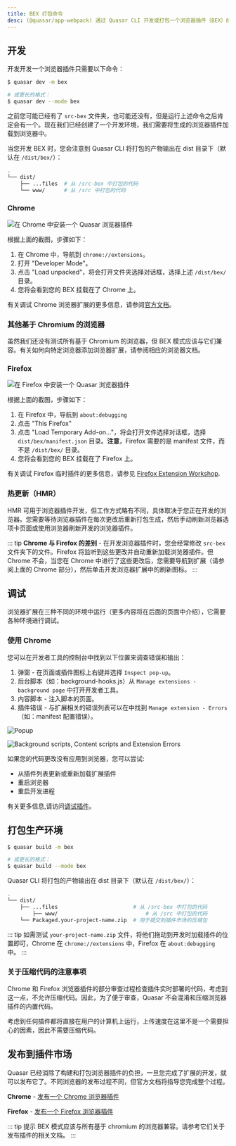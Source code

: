 ```yaml
---
title: BEX 打包命令
desc: (@quasar/app-webpack) 通过 Quasar CLI 开发或打包一个浏览器插件（BEX）的命令列表。
---
```


## 开发

开发开发一个浏览器插件只需要以下命令：

```bash
$ quasar dev -m bex

# 或更长的格式：
$ quasar dev --mode bex
```

之前您可能已经有了 `src-bex` 文件夹，也可能还没有，但是运行上述命令之后肯定会有一个。现在我们已经创建了一个开发环境，我们需要将生成的浏览器插件加载到浏览器中。

当您开发 BEX 时，您会注意到 Quasar CLI 将打包的产物输出在 dist 目录下（默认在  `/dist/bex/`）：

```bash
.
└── dist/
    ├── ...files  # 从 /src-bex 中打包的代码
    └── www/      # 从 /src 中打包的代码
```

### Chrome

![在 Chrome 中安装一个 Quasar 浏览器插件](https://cdn.quasar.dev/img/adding-bex-to-chrome-with-debug.png)

根据上面的截图，步骤如下：

1. 在 Chrome 中，导航到 `chrome://extensions`。
2. 打开 "Developer Mode"。
3. 点击 "Load unpacked"，将会打开文件夹选择对话框，选择上述 `/dist/bex/` 目录。
4. 您将会看到您的 BEX 挂载在了 Chrome 上。

有关调试 Chrome 浏览器扩展的更多信息，请参阅[官方文档](https://developer.chrome.com/extensions/tut_debugging)。

### 其他基于 Chromium 的浏览器

虽然我们还没有测试所有基于 Chromium 的浏览器，但 BEX 模式应该与它们兼容。有关如何向特定浏览器添加浏览器扩展，请参阅相应的浏览器文档。

### Firefox

![在 Firefox 中安装一个 Quasar 浏览器插件](https://cdn.quasar.dev/img/adding-bex-to-firefox.png)

根据上面的截图，步骤如下：

1. 在 Firefox 中，导航到 `about:debugging`
2. 点击 "This Firefox"
3. 点击 "Load Temporary Add-on..."，将会打开文件选择对话框，选择 `dist/bex/manifest.json` 目录。**注意**，Firefox 需要的是 manifest 文件，而不是 `/dist/bex/` 目录。
4. 您将会看到您的 BEX 挂载在了 Firefox 上。

有关调试 Firefox 临时插件的更多信息，请参见 [Firefox Extension Workshop](https://extensionworkshop.com/documentation/develop/temporary-installation-in-firefox/).

### 热更新（HMR）

HMR 可用于浏览器插件开发，但工作方式略有不同，具体取决于您正在开发的浏览器。您需要等待浏览器插件在每次更改后重新打包生成，然后手动刷新浏览器选项卡页面或使用浏览器刷新开发的浏览器插件。

::: tip
**Chrome 与 Firefox 的差别** - 在开发浏览器插件时，您会经常修改 `src-bex` 文件夹下的文件。Firefox 将监听到这些更改并自动重新加载浏览器插件。但 Chrome 不会，当您在 Chrome 中进行了这些更改后，您需要导航到扩展（请参阅上面的 Chrome 部分），然后单击开发浏览器扩展中的刷新图标。
:::

## 调试

浏览器扩展在三种不同的环境中运行（更多内容将在后面的页面中介绍），它需要各种环境进行调试。


### 使用 Chrome

您可以在开发者工具的控制台中找到以下位置来调查错误和输出：

1. 弹窗 - 在页面或插件图标上右键并选择 `Inspect pop-up`。
2. 后台脚本（如：background-hooks.js）从 `Manage extensions - background page` 中打开开发者工具。
3. 内容脚本 - 注入脚本的页面。
4. 插件错误 - 与扩展相关的错误列表可以在中找到 `Manage extension - Errors`（如：manifest 配置错误）。

![Popup](https://cdn.quasar.dev/img/bex-debug-popup.png)

![Background scripts, Content scripts and Extension Errors](https://cdn.quasar.dev/img/bex-debug-bg.png)

如果您的代码更改没有应用到浏览器，您可以尝试:
- 从插件列表更新或重新加载扩展插件
- 重启浏览器
- 重启开发进程

有关更多信息,请访问[调试插件](https://developer.chrome.com/docs/extensions/mv2/tut_debugging/)。

## 打包生产环境

```bash
$ quasar build -m bex

# 或更长的格式：
$ quasar build --mode bex
```

Quasar CLI 将打包的产物输出在 dist 目录下（默认在  `/dist/bex/`）：

```bash
.
└── dist/
    ├── ...files                        # 从 /src-bex 中打包的代码
		├── www/                            # 从 /src 中打包的代码
    └── Packaged.your-project-name.zip  # 用于提交到插件市场的压缩包
```

::: tip
如需测试 `your-project-name.zip` 文件，将他们拖动到开发时加载插件的位置即可，Chrome 在 `chrome://extensions` 中，Firefox 在 `about:debugging` 中。
:::

### 关于压缩代码的注意事项

Chrome 和 Firefox 浏览器插件的部分审查过程检查插件实时部署的代码，考虑到这一点，不允许压缩代码。因此，为了便于审查，Quasar 不会混淆和压缩浏览器插件的内置代码。

考虑到任何插件都将直接在用户的计算机上运行，上传速度在这里不是一个需要担心的因素，因此不需要压缩代码。

## 发布到插件市场

Quasar 已经消除了构建和打包浏览器插件的负担，一旦您完成了扩展的开发，就可以发布它了。不同浏览器的发布过程不同，但官方文档将指导您完成整个过程。

**Chrome** - [发布一个 Chrome 浏览器插件](https://developer.chrome.com/webstore/publish)

**Firefox** - [发布一个 Firefox 浏览器插件](https://extensionworkshop.com/documentation/publish/)

::: tip 提示
BEX 模式应该与所有基于 chromium 的浏览器兼容。请参考它们关于发布插件的相关文档。
:::
